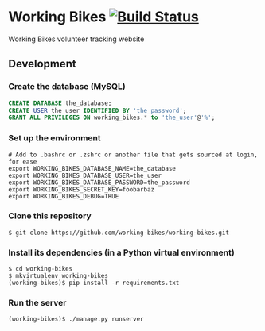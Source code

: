 # Working Bikes [![Build Status](https://travis-ci.org/working-bikes/working-bikes.svg)](https://travis-ci.org/working-bikes/working-bikes)
Working Bikes volunteer tracking website

## Development

### Create the database (MySQL)
```sql
CREATE DATABASE the_database;
CREATE USER the_user IDENTIFIED BY 'the_password';
GRANT ALL PRIVILEGES ON working_bikes.* to 'the_user'@'%';
```

### Set up the environment
```shell
# Add to .bashrc or .zshrc or another file that gets sourced at login, for ease
export WORKING_BIKES_DATABASE_NAME=the_database
export WORKING_BIKES_DATABASE_USER=the_user
export WORKING_BIKES_DATABASE_PASSWORD=the_password
export WORKING_BIKES_SECRET_KEY=foobarbaz
export WORKING_BIKES_DEBUG=TRUE
```

### Clone this repository
```shell
$ git clone https://github.com/working-bikes/working-bikes.git
```
### Install its dependencies (in a Python virtual environment)
```shell
$ cd working-bikes
$ mkvirtualenv working-bikes
(working-bikes)$ pip install -r requirements.txt
```

### Run the server
```shell
(working-bikes)$ ./manage.py runserver
```
